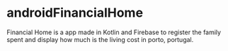 # androidFinancialHome
Financial Home is a app made in Kotlin and Firebase to register the family spent and display how much is the living cost in porto, portugal. 
